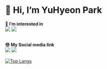 # **👋 Hi, I’m YuHyeon Park**
**👀 I’m interested in**
<br>
<a href="https://flutter.dev" target="_blank"><img src="https://img.shields.io/badge/Flutter-2ECCFA?style=flat-square&logo=Flutter&logoColor=FFFFFF"/></a> 
<a href="https://dart.dev" target="_blank"><img src="https://img.shields.io/badge/Dart-0175C2?style=flat-square&logo=Dart&logoColor=FFFFFF"/></a>

<br> **😎 My Social media link** 
<br> 
<a href="https://www.instagram.com/i_love_u_hyeon/" target="_blank"><img src="https://img.shields.io/badge/Instagram-E4405F?style=flat-square&logo=Instagram&logoColor=FFFFFF"/></a>
<a href="https://discord.com" target="_blank"><img src="https://img.shields.io/badge/discord id : iloveuhyeon-5865F2?style=flat-square&logo=Discord&logoColor=FFFFFF"/></a>
<br>
<br>
[![Top Langs](https://github-readme-stats.vercel.app/api/top-langs/?username=iloveuhyeon&layout=compact)](https://github.com/iloveuhyeon/github-readme-stats&theme=dark)
